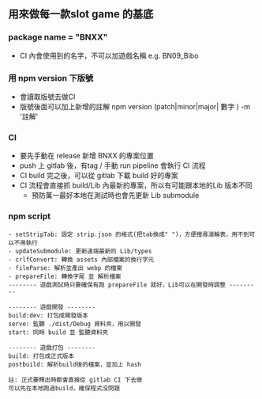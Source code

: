 ## 用來做每一款slot game 的基底
### package name = "BNXX" 
- CI 內會使用到的名字，不可以加遊戲名稱 e.g. BN09_Bibo

### 用 npm version 下版號
- 會讀取版號去做CI
- 版號後面可以加上新增的註解
    npm version (patch|minor|major| 數字 ) -m '註解'

### CI
- 要先手動在 release 新增 BNXX 的專案位置
- push 上 gitlab 後，有tag / 手動 run pipeline 會執行 CI 流程
- CI build 完之後，可以從 gitlab 下載 build 好的專案
- CI 流程會直接抓 build/Lib 內最新的專案，所以有可能跟本地的Lib 版本不同
    - 預防萬一最好本地在測試時也會先更新 Lib submodule

### npm script
    - setStripTab: 設定 strip.json 的格式(把tab換成" ")，方便搜尋滾輪表，用不到可以不用執行
    - updateSubmodule: 更新遠端最新的 Lib/types 
    - crlfConvert: 轉換 assets 內部檔案的換行字元
    - fileParse: 解析並產出 webp 的檔案
    - prepareFile: 轉換字尾 並 解析檔案
    -------- 遊戲測試時只要確保有跑 prepareFile 就好，Lib可以在開發時調整 ---------

    -------- 遊戲開發 --------
    build:dev: 打包成開發版本
    serve: 監聽 ./dist/Debug 資料夾，用以開發
    start: 同時 build 並 監聽資料夾

    -------- 遊戲打包 --------
    build: 打包成正式版本
    postbuild: 解析build後的檔案，並加上 hash
    
    註: 正式要釋出時都會直接從 gitlab CI 下去做
    可以先在本地跑過build，確保程式沒問題
